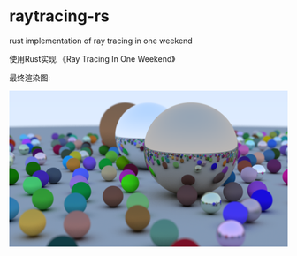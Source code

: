 # raytracing-rs
rust implementation of ray tracing in one weekend

使用Rust实现 《Ray Tracing In One Weekend》

最终渲染图: 

![generated.png](generated.png)